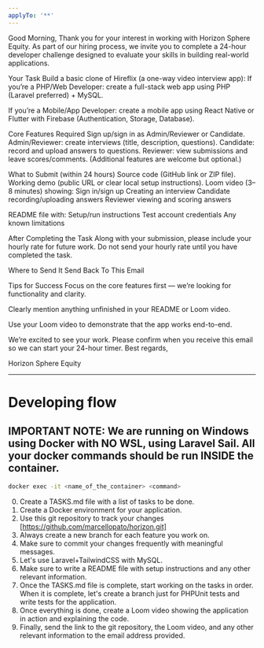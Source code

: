 ```yaml
---
applyTo: '**'
---
```

Good Morning,
Thank you for your interest in working with Horizon Sphere Equity. As part of our hiring process, we invite you to complete a 24-hour developer challenge designed to evaluate your skills in building real-world applications.

Your Task
Build a basic clone of Hireflix (a one-way video interview app):
If you’re a PHP/Web Developer: create a full-stack web app using PHP (Laravel preferred) + MySQL.

If you’re a Mobile/App Developer: create a mobile app using React Native or Flutter with Firebase (Authentication, Storage, Database).

Core Features Required
Sign up/sign in as Admin/Reviewer or Candidate.
Admin/Reviewer: create interviews (title, description, questions).
Candidate: record and upload answers to questions.
Reviewer: view submissions and leave scores/comments.
(Additional features are welcome but optional.)

What to Submit (within 24 hours)
Source code (GitHub link or ZIP file).
Working demo (public URL or clear local setup instructions).
Loom video (3–8 minutes) showing:
Sign in/sign up
Creating an interview
Candidate recording/uploading answers
Reviewer viewing and scoring answers

README file with:
Setup/run instructions
Test account credentials
Any known limitations

After Completing the Task
Along with your submission, please include your hourly rate for future work. Do not send your hourly rate until you have completed the task.

Where to Send It
Send Back To This Email 

Tips for Success
Focus on the core features first — we’re looking for functionality and clarity.

Clearly mention anything unfinished in your README or Loom video.

Use your Loom video to demonstrate that the app works end-to-end.


We’re excited to see your work. Please confirm when you receive this email so we can start your 24-hour timer.
Best regards,

Horizon Sphere Equity

---
# Developing flow
## IMPORTANT NOTE: We are running on Windows using Docker with NO WSL, using Laravel Sail. All your docker commands should be run INSIDE the container.
``` bash
docker exec -it <name_of_the_container> <command>
```
0. Create a TASKS.md file with a list of tasks to be done.
1. Create a Docker environment for your application.
2. Use this git repository to track your changes [https://github.com/marcellopato/horizon.git]
3. Always create a new branch for each feature you work on.
4. Make sure to commit your changes frequently with meaningful messages.
5. Let's use Laravel+TailwindCSS with MySQL.
6. Make sure to write a README file with setup instructions and any other relevant information.
7. Once the TASKS.md file is complete, start working on the tasks in order. When it is complete, let's create a branch just for PHPUnit tests and write tests for the application.
8. Once everything is done, create a Loom video showing the application in action and explaining the code.
9. Finally, send the link to the git repository, the Loom video, and any other relevant information to the email address provided.
